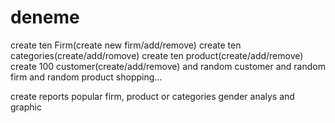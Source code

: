 # deneme
create ten Firm(create new firm/add/remove)
create ten categories(create/add/romove)
create ten product(create/add/remove)
create 100  customer(create/add/remove)
and random customer and random firm and random product shopping...

create reports popular firm, product or categories
gender analys and graphic
